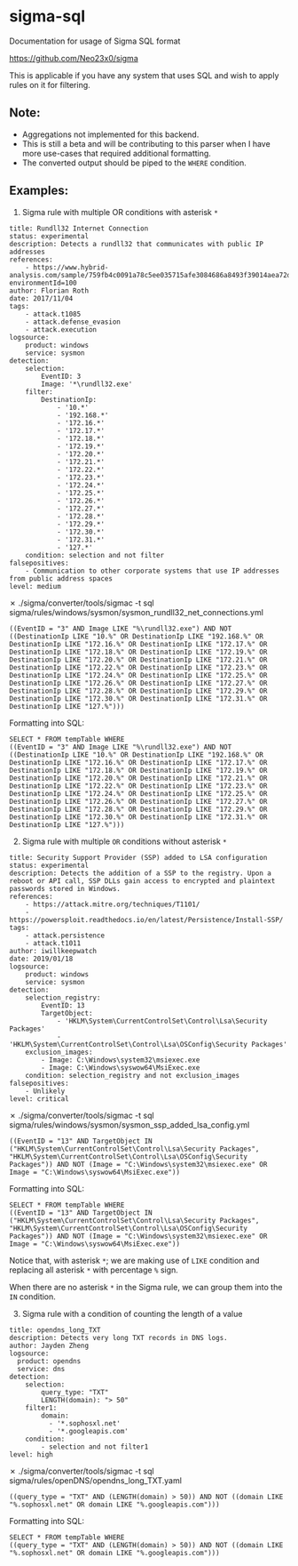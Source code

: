 # sigma-sql
Documentation for usage of Sigma SQL format

https://github.com/Neo23x0/sigma

This is applicable if you have any system that uses SQL and wish to apply rules on it for filtering.

## Note:
* Aggregations not implemented for this backend.
* This is still a beta and will be contributing to this parser when I have more use-cases that required additional formatting.
* The converted output should be piped to the `WHERE` condition.

## Examples:

1) Sigma rule with multiple OR conditions with asterisk `*`

```
title: Rundll32 Internet Connection
status: experimental
description: Detects a rundll32 that communicates with public IP addresses
references:
    - https://www.hybrid-analysis.com/sample/759fb4c0091a78c5ee035715afe3084686a8493f39014aea72dae36869de9ff6?environmentId=100
author: Florian Roth
date: 2017/11/04
tags:
    - attack.t1085
    - attack.defense_evasion
    - attack.execution
logsource:
    product: windows
    service: sysmon
detection:
    selection:
        EventID: 3
        Image: '*\rundll32.exe'
    filter:
        DestinationIp: 
            - '10.*'
            - '192.168.*'
            - '172.16.*'
            - '172.17.*'
            - '172.18.*'
            - '172.19.*'
            - '172.20.*'
            - '172.21.*'
            - '172.22.*'
            - '172.23.*'
            - '172.24.*'
            - '172.25.*'
            - '172.26.*'
            - '172.27.*'
            - '172.28.*'
            - '172.29.*'
            - '172.30.*'
            - '172.31.*'
            - '127.*'
    condition: selection and not filter
falsepositives:
    - Communication to other corporate systems that use IP addresses from public address spaces
level: medium
```

✗ ./sigma/converter/tools/sigmac -t sql sigma/rules/windows/sysmon/sysmon_rundll32_net_connections.yml
```
((EventID = "3" AND Image LIKE "%\rundll32.exe") AND NOT ((DestinationIp LIKE "10.%" OR DestinationIp LIKE "192.168.%" OR DestinationIp LIKE "172.16.%" OR DestinationIp LIKE "172.17.%" OR DestinationIp LIKE "172.18.%" OR DestinationIp LIKE "172.19.%" OR DestinationIp LIKE "172.20.%" OR DestinationIp LIKE "172.21.%" OR DestinationIp LIKE "172.22.%" OR DestinationIp LIKE "172.23.%" OR DestinationIp LIKE "172.24.%" OR DestinationIp LIKE "172.25.%" OR DestinationIp LIKE "172.26.%" OR DestinationIp LIKE "172.27.%" OR DestinationIp LIKE "172.28.%" OR DestinationIp LIKE "172.29.%" OR DestinationIp LIKE "172.30.%" OR DestinationIp LIKE "172.31.%" OR DestinationIp LIKE "127.%")))
```

Formatting into SQL:
```
SELECT * FROM tempTable WHERE
((EventID = "3" AND Image LIKE "%\rundll32.exe") AND NOT ((DestinationIp LIKE "10.%" OR DestinationIp LIKE "192.168.%" OR DestinationIp LIKE "172.16.%" OR DestinationIp LIKE "172.17.%" OR DestinationIp LIKE "172.18.%" OR DestinationIp LIKE "172.19.%" OR DestinationIp LIKE "172.20.%" OR DestinationIp LIKE "172.21.%" OR DestinationIp LIKE "172.22.%" OR DestinationIp LIKE "172.23.%" OR DestinationIp LIKE "172.24.%" OR DestinationIp LIKE "172.25.%" OR DestinationIp LIKE "172.26.%" OR DestinationIp LIKE "172.27.%" OR DestinationIp LIKE "172.28.%" OR DestinationIp LIKE "172.29.%" OR DestinationIp LIKE "172.30.%" OR DestinationIp LIKE "172.31.%" OR DestinationIp LIKE "127.%")))
```

2) Sigma rule with multiple `OR` conditions without asterisk `*`
```
title: Security Support Provider (SSP) added to LSA configuration
status: experimental
description: Detects the addition of a SSP to the registry. Upon a reboot or API call, SSP DLLs gain access to encrypted and plaintext passwords stored in Windows. 
references:
    - https://attack.mitre.org/techniques/T1101/
    - https://powersploit.readthedocs.io/en/latest/Persistence/Install-SSP/
tags:
    - attack.persistence
    - attack.t1011
author: iwillkeepwatch
date: 2019/01/18
logsource:
    product: windows
    service: sysmon
detection:
    selection_registry:
        EventID: 13
        TargetObject: 
            - 'HKLM\System\CurrentControlSet\Control\Lsa\Security Packages'
            - 'HKLM\System\CurrentControlSet\Control\Lsa\OSConfig\Security Packages'
    exclusion_images:
        - Image: C:\Windows\system32\msiexec.exe
        - Image: C:\Windows\syswow64\MsiExec.exe
    condition: selection_registry and not exclusion_images
falsepositives:
    - Unlikely
level: critical
```

✗ ./sigma/converter/tools/sigmac -t sql sigma/rules/windows/sysmon/sysmon_ssp_added_lsa_config.yml
```
((EventID = "13" AND TargetObject IN ("HKLM\System\CurrentControlSet\Control\Lsa\Security Packages", "HKLM\System\CurrentControlSet\Control\Lsa\OSConfig\Security Packages")) AND NOT (Image = "C:\Windows\system32\msiexec.exe" OR Image = "C:\Windows\syswow64\MsiExec.exe"))
```

Formatting into SQL:
```
SELECT * FROM tempTable WHERE
((EventID = "13" AND TargetObject IN ("HKLM\System\CurrentControlSet\Control\Lsa\Security Packages", "HKLM\System\CurrentControlSet\Control\Lsa\OSConfig\Security Packages")) AND NOT (Image = "C:\Windows\system32\msiexec.exe" OR Image = "C:\Windows\syswow64\MsiExec.exe"))
```

Notice that, with asterisk `*`; we are making use of `LIKE` condition and replacing all asterisk `*` with percentage `%` sign.

When there are no asterisk `*` in the Sigma rule, we can group them into the `IN` condition.

3) Sigma rule with a condition of counting the length of a value
```
title: opendns_long_TXT
description: Detects very long TXT records in DNS logs.
author: Jayden Zheng
logsource:
  product: opendns
  service: dns
detection:
    selection:
        query_type: "TXT"
        LENGTH(domain): "> 50"
    filter1:
        domain:
          - '*.sophosxl.net'
          - '*.googleapis.com'
    condition: 
        - selection and not filter1
level: high
```

✗ ./sigma/converter/tools/sigmac -t sql sigma/rules/openDNS/opendns_long_TXT.yaml
```
((query_type = "TXT" AND (LENGTH(domain) > 50)) AND NOT ((domain LIKE "%.sophosxl.net" OR domain LIKE "%.googleapis.com")))
```

Formatting into SQL:
```
SELECT * FROM tempTable WHERE
((query_type = "TXT" AND (LENGTH(domain) > 50)) AND NOT ((domain LIKE "%.sophosxl.net" OR domain LIKE "%.googleapis.com")))
```



